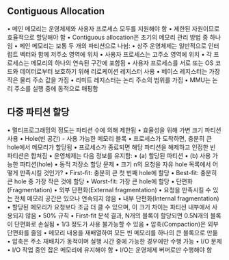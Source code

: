 ## Contiguous Allocation
• 메인 메모리는 운영체제와 사용자 프로세스 모두를 지원해야 함
• 제한된 자원이므로 효율적으로 할당해야 함
• Contiguous allocation은 초기의 메모리 관리 방법 중 하나임
• 메인 메모리는 보통 두 개의 파티션으로 나뉨:
	• 상주 운영체제는 일반적으로 인터럽트 벡터와 함께 저주소 영역에 위치
	• 사용자 프로세스는 고주소 영역에 위치
	• 각 프로세스는 메모리의 하나의 연속된 구간에 포함됨
•	사용자 프로세스를 서로 또는 OS 코드와 데이터로부터 보호하기 위해 리로케이션 레지스터 사용
	• 베이스 레지스터는 가장 작은 물리 주소 값을 가짐
	• 리미트 레지스터는 논리 주소의 범위를 가짐
	• MMU는 논리 주소를 실행 중에 동적으로 매핑함
## 다중 파티션 할당
• 멀티프로그래밍의 정도는 파티션 수에 의해 제한됨
• 효율성을 위해 가변 크기 파티션 사용
• Hole(빈 공간) - 사용 가능한 메모리 블록
• 프로세스가 도착하면, 충분히 큰 hole에서 메모리가 할당됨
• 프로세스가 종료되면 해당 파티션을 해제하고 인접한 빈 파티션은 합쳐짐
• 운영체제는 다음 정보를 유지함:
• (a) 할당된 파티션
• (b) 사용 가능한 파티션(hole)
	•	동적 저장소 할당 문제
• 크기 n의 요청을 자유 hole 목록에서 어떻게 만족시킬 것인가?
• First-fit: 충분히 큰 첫 번째 hole에 할당
• Best-fit: 충분히 큰 hole 중 가장 작은 것에 할당
• Worst-fit: 가장 큰 hole에 할당
	•	단편화(Fragmentation)
• 외부 단편화(External fragmentation)
• 요청을 만족시킬 수 있는 전체 메모리 공간은 있으나 연속되지 않음
• 내부 단편화(Internal fragmentation)
• 할당된 메모리가 요청보다 조금 더 클 수 있으며, 이 크기 차이는 파티션 내부에서 사용되지 않음
• 50% 규칙
• First-fit 분석 결과, N개의 블록이 할당되면 0.5N개의 블록이 단편화로 손실됨
• 1/3 정도가 사용 불가능할 수 있음
	•	압축(Compaction)은 외부 단편화를 줄임
• 메모리 내용을 재배열하여 모든 빈 메모리를 하나의 큰 블록으로 만듦
• 압축은 주소 재배치가 동적이며 실행 시간 중에 가능한 경우에만 수행 가능
• I/O 문제
• I/O 작업 중인 잡은 메모리에 유지해야 함
• I/O는 운영체제 버퍼로만 수행해야 함